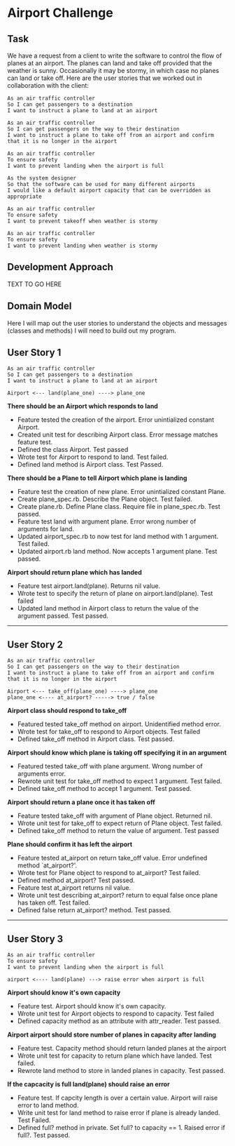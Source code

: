 # Airport Challenge

Task
-----

We have a request from a client to write the 
software to control the flow of planes at an airport. 
The planes can land and take off provided that the weather 
is sunny. Occasionally it may be stormy, in which case 
no planes can land or take off.  Here are the user stories 
that we worked out in collaboration with the client:

```
As an air traffic controller 
So I can get passengers to a destination 
I want to instruct a plane to land at an airport

As an air traffic controller 
So I can get passengers on the way to their destination 
I want to instruct a plane to take off from an airport and confirm that it is no longer in the airport

As an air traffic controller 
To ensure safety 
I want to prevent landing when the airport is full 

As the system designer
So that the software can be used for many different airports
I would like a default airport capacity that can be overridden as appropriate

As an air traffic controller 
To ensure safety 
I want to prevent takeoff when weather is stormy 

As an air traffic controller 
To ensure safety 
I want to prevent landing when weather is stormy 
```

## Development Approach 

TEXT TO GO HERE

## Domain Model

Here I will map out the user stories to understand the objects and messages (classes and methods)
I will need to build out my program.

## User Story 1

```
As an air traffic controller 
So I can get passengers to a destination 
I want to instruct a plane to land at an airport
```

```
Airport <--- land(plane_one) ----> plane_one
```

**There should be an Airport which responds to land**
 - Feature tested the creation of the airport. Error unintialized constant Airport.
 - Created unit test for describing Airport class. Error message matches feature test.
 - Defined the class Airport. Test passed
 - Wrote test for Airport to respond to land. Test failed.
 - Defined land method is Airport class. Test Passed.

**There should be a Plane to tell Airport which plane is landing**

 - Feature test the creation of new plane. Error unintialized constant Plane.
 - Create plane_spec.rb. Describe the Plane object. Test failed.
 - Create plane.rb. Define Plane class. Require file in plane_spec.rb. Test passed.
 - Feature test land with argument plane. Error wrong number of arguments for land.
 - Updated airport_spec.rb to now test for land method with 1 argument. Test failed.
 - Updated airport.rb land method. Now accepts 1 argument plane. Test passed.

 **Airport should return plane which has landed**
  
  - Feature test airport.land(plane). Returns nil value.
  - Wrote test to specify the return of plane on airport.land(plane). Test failed
  - Updated land method in Airport class to return the value of the argument passed. Test passed.
---
  ## User Story 2
```
As an air traffic controller 
So I can get passengers on the way to their destination 
I want to instruct a plane to take off from an airport and confirm that it is no longer in the airport
```

```
Airport <--- take_off(plane_one) ----> plane_one
plane_one <---- at_airport? -----> true / false
```

**Airport class should respond to take_off**
 - Featured tested take_off method on airport. Unidentified method error.
 - Wrote test for take_off to respond to Airport objects. Test failed
 - Defined take_off method in Airport class. Test passed.

**Airport should know which plane is taking off specifying it in an argument** 
 - Featured tested take_off with plane argument. Wrong number of arguments error.
 - Rewrote unit test for take_off method to expect 1 argument. Test failed.
 - Defined take_off method to accept 1 argument. Test passed. 

 **Airport should return a plane once it has taken off**

 - Feature tested take_off with argument of Plane object. Returned nil.
 - Wrote unit test for take_off to expect return of Plane object. Test failed. 
 - Defined take_off method to return the value of argument. Test passed

 **Plane should confirm it has left the airport**

 - Feature tested at_airport on return take_off value. Error undefined method `at_airport?'.
 - Wrote test for Plane object to respond to at_airport? Test failed. 
 - Defined method at_airport? Test passed.
 - Feature test at_airport returns nil value.
 - Wrote unit test describing at_airport? return to equal false once plane has taken off. Test failed.
 - Defined false return at_airport? method. Test passed. 
---
## User Story 3

```
As an air traffic controller 
To ensure safety 
I want to prevent landing when the airport is full 
```
```
airport <---- land(plane) ---> raise error when airport is full
```

**Airport should know it's own capacity**
 - Feature test. Airport should know it's own capacity.
 - Wrote unit test for Airport objects to respond to capacity. Test failed
 - Defined capacity method as an attribute with attr_reader. Test passed. 

 **Airport airport should store number of planes in capacity after landing**
 - Feature test. Capacity method should return landed planes at the airport
 - Wrote unit test for capacity to return plane which have landed. Test failed.
 - Rewrote land method to store in landed planes in capacity. Test passed. 

**If the capcacity is full land(plane) should raise an error** 
 - Feature test. If capcity length is over a certain value. Airport will raise error to land method.
 - Write unit test for land method to raise error if plane is already landed. Test Failed.
 - Defined full? method in private. Set full? to capacity == 1. Raised error if full?. Test passed.